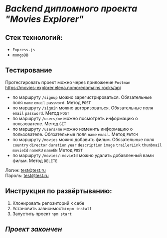 ***Backend дипломного проекта "Movies Explorer"***
==================================================
## Стек технологий:<br>
* `Express.js`<br>
* `mongoDB`<br>

## Тестирование
Протестировать проект можно через приложение `Postman`<br>
https://movies-explorer.elena.nomoredomains.rocks/api<br/>

* по маршруту `/signup` можно зарегистрироваться. Обязательные поля `name` `email` `password`. Метод `POST`
* по маршруту `/signin` можно авторизоваться. Обязательные поля `email` `password`.  Метод `POST`
* по маршруту `/users/me` можно посмотреть информацию о пользователе. Метод `GET`
* по маршруту `/users/me` можно изменить информацию о пользователе. Обязательные поля `name` `email`. Метод `PATCH` 
* по маршруту `/movies` можно добавить фильм. Обязательные поля `country` `director` `duration` `year` `description` `image` `trailerLink` `thumbnail` `movieId` `nameRU` `nameEN`         Метод `POST`
* по маршруту `/movies/:movieId` можно удалить добавленный вами фильм. Метод `DELETE`

Логин: test@test.ru<br>
Пароль: test@test.ru<br>

## Инструкция по развёртыванию:<br>
  1. Клонировать репозиторий к себе<br>
  2. Установить зависимости `npm install`<br>
  3. Запустить проект `npm start`<br>

## ***Проект закончен***
